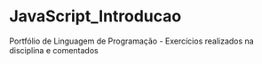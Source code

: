 # JavaScript_Introducao
Portfólio de Linguagem de Programação - Exercícios realizados na disciplina e comentados
